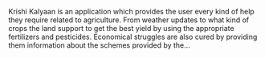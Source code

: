 Krishi Kalyaan is an application which provides the user every kind of help they require related to agriculture. From weather updates to what kind of crops the land support to get the best yield by using the appropriate fertilizers and pesticides. Economical struggles are also cured by providing them information about the schemes provided by the…
